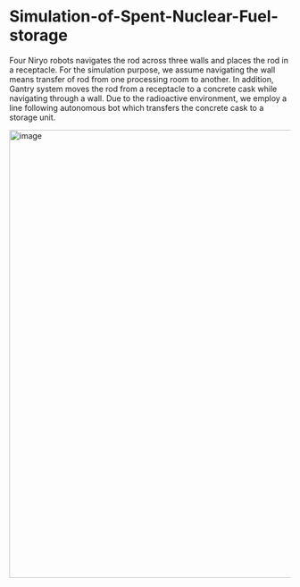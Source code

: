 # Simulation-of-Spent-Nuclear-Fuel-storage

Four Niryo robots navigates the rod across three walls and places the rod in a receptacle. For the simulation purpose, we assume navigating the wall means transfer of rod from one processing room to another. In addition, Gantry system moves the rod from a receptacle to a concrete cask while navigating through a wall. Due to the radioactive environment, we employ a line following autonomous bot which transfers the concrete cask to a storage unit.

<img width="801" alt="image" src="https://user-images.githubusercontent.com/114020459/191920259-7ce4ae4b-83e3-42cf-ac91-4402e17a89ca.png">
